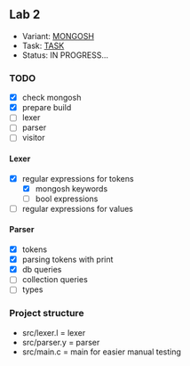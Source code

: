## Lab 2
- Variant: [MONGOSH](MONGOSH.md)
- Task: [TASK](TASK.md)
- Status: IN PROGRESS...

### TODO
- [x] check mongosh
- [x] prepare build
- [ ] lexer
- [ ] parser
- [ ] visitor

#### Lexer
- [x] regular expressions for tokens
  - [x] mongosh keywords
  - [ ] bool expressions
- [ ] regular expressions for values

#### Parser
- [x] tokens
- [x] parsing tokens with print
- [x] db queries
- [ ] collection queries
- [ ] types

### Project structure
- src/lexer.l = lexer
- src/parser.y = parser
- src/main.c = main for easier manual testing